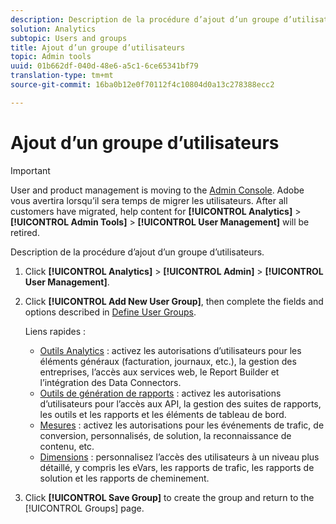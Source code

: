 ```yaml
---
description: Description de la procédure d’ajout d’un groupe d’utilisateurs.
solution: Analytics
subtopic: Users and groups
title: Ajout d’un groupe d’utilisateurs
topic: Admin tools
uuid: 01b662df-040d-48e6-a5c1-6ce65341bf79
translation-type: tm+mt
source-git-commit: 16ba0b12e0f70112f4c10804d0a13c278388ecc2

---
```



# Ajout d’un groupe d’utilisateurs

>[!IMPORTANT]
>
>User and product management is moving to the [Admin Console](https://helpx.adobe.com/enterprise/using/admin-console.html). Adobe vous avertira lorsqu’il sera temps de migrer les utilisateurs. After all customers have migrated, help content for **[!UICONTROL Analytics]** &gt; **[!UICONTROL Admin Tools]** &gt; **[!UICONTROL User Management]** will be retired.

Description de la procédure d’ajout d’un groupe d’utilisateurs.

1. Click **[!UICONTROL Analytics]** &gt; **[!UICONTROL Admin]** &gt; **[!UICONTROL User Management]**.
1. Click **[!UICONTROL Add New User Group]**, then complete the fields and options described in [Define User Groups](/help/admin/user-management2/c-user-groups/groups.md).

   Liens rapides :

   * [Outils Analytics](/help/admin/user-management2/c-customize-report-access/groups-analytics-tools.md) : activez les autorisations d’utilisateurs pour les éléments généraux (facturation, journaux, etc.), la gestion des entreprises, l’accès aux services web, le Report Builder et l’intégration des Data Connectors.
   * [Outils de génération de rapports](/help/admin/user-management2/c-customize-report-access/groups-report-suite-tools.md) : activez les autorisations d’utilisateurs pour l’accès aux API, la gestion des suites de rapports, les outils et les rapports et les éléments de tableau de bord.
   * [Mesures](/help/admin/user-management2/c-customize-report-access/groups-metrics.md) : activez les autorisations pour les événements de trafic, de conversion, personnalisés, de solution, la reconnaissance de contenu, etc.
   * [Dimensions](/help/admin/user-management2/c-customize-report-access/groups-dimensions.md) : personnalisez l’accès des utilisateurs à un niveau plus détaillé, y compris les eVars, les rapports de trafic, les rapports de solution et les rapports de cheminement.

1. Click **[!UICONTROL Save Group]** to create the group and return to the [!UICONTROL Groups] page.
